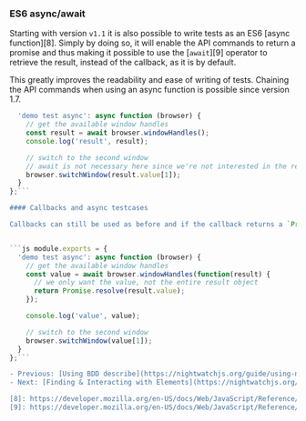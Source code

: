 ### <span>ES6 async/await</span>

Starting with version `v1.1` it is also possible to write tests as an ES6 [async function][8].
Simply by doing so, it will enable the API commands to return a promise and thus making it possible to use the [`await`][9] operator to retrieve the result, instead of the callback, as it is by default.

This greatly improves the readability and ease of writing of tests. Chaining the API commands when using an async function is possible since version 1.7.

```js module.exports = {
  'demo test async': async function (browser) {
    // get the available window handles
    const result = await browser.windowHandles();
    console.log('result', result);

    // switch to the second window
    // await is not necessary here since we're not interested in the result
    browser.switchWindow(result.value[1]);
  }
};```

#### Callbacks and async testcases

Callbacks can still be used as before and if the callback returns a `Promise`, the result of the promise will be the result of the command. See below for an example:


```js module.exports = {
  'demo test async': async function (browser) {
    // get the available window handles
    const value = await browser.windowHandles(function(result) {
      // we only want the value, not the entire result object
      return Promise.resolve(result.value);
    });

    console.log('value', value);

    // switch to the second window
    browser.switchWindow(value[1]);
  }
};```

- Previous: [Using BDD describe](https://nightwatchjs.org/guide/using-nightwatch/using-bdd-describe.html)
- Next: [Finding & Interacting with Elements](https://nightwatchjs.org/guide/using-nightwatch/finding-and-interacting-with-elements.html)

[8]: https://developer.mozilla.org/en-US/docs/Web/JavaScript/Reference/Statements/async_function
[9]: https://developer.mozilla.org/en-US/docs/Web/JavaScript/Reference/Operators/await

